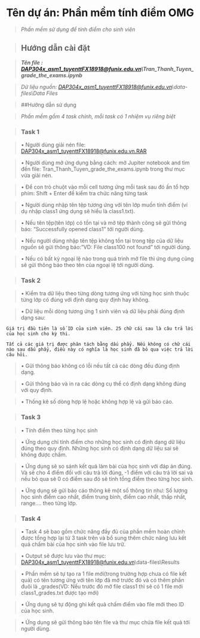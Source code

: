 # Tên dự án: Phần mềm tính điểm OMG

>_Phần mềm sử dụng để tính điểm cho sinh viên_

>## Hướng dẫn cài đặt

>***Tên file : DAP304x_asm1_tuyenttFX18918@funix.edu.vn\Tran_Thanh_Tuyen_grade_the_exams.ipynb***

>_Dữ liệu nguồn: DAP304x_asm1_tuyenttFX18918@funix.edu.vn\data-files\Data Files_

>##Hướng dẫn sử dụng

>_Phần mềm gồm 4 task chính, mỗi task có 1 nhiệm vụ riêng biệt_

>### Task 1

>•	Người dùng giải nén file: DAP304x_asm1_tuyenttFX18918@funix.edu.vn.RAR

>•	Người dùng mở ứng dụng bằng cách: mở Jupiter notebook and tìm đến file: Tran_Thanh_Tuyen_grade_the_exams.ipynb trong thư mục vừa giải nén.

>•	Để con trỏ chuột vào mỗi cell tương ứng mỗi task sau đó ấn tổ hợp phím: Shift + Enter để kiểm tra chức năng từng task

>•	Người dùng nhập tên tệp tương ứng với tên lớp muốn tính điểm (ví dụ nhập class1 ứng dụng sẽ hiểu là class1.txt).

>•	Nếu tên tệp(tên lớp) có tồn tại và mở tệp thành công sẽ gửi thông báo: “Successfully opened class1” tới người dùng.

>•	Nếu người dùng nhập tên tệp không tồn tại trong tệp của dữ liệu nguồn sẽ gửi thông báo:”VD: File class100 not found” tới người dùng.

>•	Nếu có bất kỳ ngoại lệ nào trong quá trình mở file thì ứng dụng cũng sẽ gửi thông báo theo tên của ngoại lệ tới người dùng.

>### Task 2	

>•	Kiểm tra dữ liệu theo từng dòng tương ứng với từng học sinh thuộc từng lớp có đúng với định dạng quy định hay không.

>•	Dữ liệu mỗi dòng tương ứng 1 sinh viên và dữ liệu phải đúng định dạng sau:

	Giá trị đầu tiên là số ID của sinh viên. 25 chữ cái sau là câu trả lời của học sinh cho kỳ thi.

	Tất cả các giá trị được phân tách bằng dấu phẩy. Nếu không có chữ cái nào sau dấu phẩy, điều này có nghĩa là học sinh đã bỏ qua việc trả lời câu hỏi.

>•	Gửi thông báo không có lỗi nếu tất cả các dòng đều đúng định dạng.

>•	Gửi thông báo và in ra các dòng cụ thể có định dạng không đúng với quy định.

>•	Thống kê số dòng hợp lệ hoặc không hợp lệ và gửi báo cáo.

>### Task 3	

>•	Tính điểm theo từng học sinh

>•	Ứng dụng chỉ tính điểm cho những học sinh có định dạng dữ liệu đúng theo quy định. Những học sinh có định dạng dữ liệu sai sẽ không được chấm.

>•	Ứng dụng sẽ so sánh kết quả làm bài của học sinh với đáp án đúng. Và sẽ cho 4 điểm đối với câu trả lời đúng, -1 điểm với câu trả lời sai và nếu bỏ qua sẽ 0 có điểm sau đó sẽ tính tổng điểm theo từng học sinh.

>•	Ứng dụng sẽ gửi báo cáo thông kê một số thông tin như: Số lượng học sinh điểm cao nhất, điểm trung bình, điểm cao nhất, thấp nhất, range…. theo từng lớp.

>### Task 4

>•	Task 4 sẽ bao gồm chức năng đầy đủ của phần mềm hoàn chỉnh được tổng hợp lại từ 3 task trên và bổ sung thêm chức năng lưu kết quả chấm bài của học sinh vào file lưu trữ.

>•	Output sẽ được lưu vào thư mục: DAP304x_asm1_tuyenttFX18918@funix.edu.vn\data-files\Results

>•	Phần mềm sẽ tự tạo ra 1 file mới(trong trường hợp chưa có file kết quả) có tên tương ứng với tên lớp đã mở trước đó và có thêm phần đuôi là _grades(VD: Nếu trước đó mở file class1 thì sẽ có 1 file mới class1_grades.txt được tạo mới)

>•	Ứng dụng sẽ tự động ghi kết quả chấm điểm vào file mới theo ID của học sinh.

>•	Ứng dụng sẽ gửi thông báo tên file và thư mục chứa file kết quả tới người dùng.
